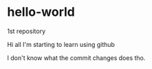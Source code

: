 # hello-world
1st repository


Hi all
I'm starting to learn using github

I don't know what the commit changes does tho.
